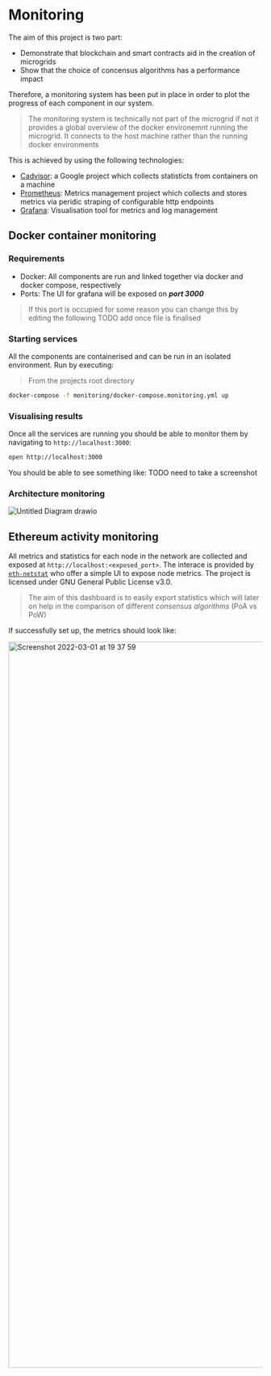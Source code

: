 
# Monitoring

The aim of this project is two part:
 * Demonstrate that blockchain and smart contracts aid in the creation of microgrids
 * Show that the choice of concensus algorithms has a performance impact
 
 Therefore, a monitoring system has been put in place in order to plot the progress of each component in our system. 
 
 
 > The monitoring system is technically not part of the microgrid if not it provides a global overview of the docker environemnt running the microgrid. It connects 
 > to the host machine rather than the running docker environments
 
 This is achieved by using the following technologies: 
 
 * [Cadvisor](https://github.com/google/cadvisor): a Google project which collects statisticts from containers on a machine
 * [Prometheus](https://github.com/prometheus/prometheus): Metrics management project which collects and stores metrics via peridic straping of configurable http endpoints
 * [Grafana](https://github.com/grafana/grafana): Visualisation tool for metrics and log management
 
 
 ## Docker container monitoring
   ### Requirements
 * Docker: All components are run and linked together via docker and docker compose, respectively
 * Ports: The UI for grafana will be exposed on ___port 3000___
 
 > If this port is occupied for some reason you can change this by editing the following TODO add once file is finalised
 
### Starting services
 All the components are containerised and can be run in an isolated environment. Run by executing:
 > From the projects root directory
 
 ```bash
 docker-compose -f monitoring/docker-compose.monitoring.yml up
 
 ```
 
 ### Visualising results
 Once all the services are running you should be able to monitor them by navigating to ``http://localhost:3000``:
 
 ```bash
 open http://localhost:3000
 ```
 
You should be able to see something like: TODO need to take a screenshot
 
 ### Architecture monitoring

![Untitled Diagram drawio](https://user-images.githubusercontent.com/44194617/157083124-504b0053-e9cb-4e6c-89ba-7e6fde733468.png)

 
  ## Ethereum activity monitoring
  All metrics and statistics for each node in the network are collected and exposed at ``http://localhost:<exposed_port>``. The interace is provided by [``eth-netstat``](https://github.com/cubedro/eth-netstats) who offer a simple UI to expose node metrics. The project is licensed under GNU General Public License v3.0. 

> The aim of this dashboard is to easily export statistics which will later on help in the comparison of different _consensus algorithms_ (PoA vs PoW)

If successfully set up, the metrics should look like:

<img width="1436" alt="Screenshot 2022-03-01 at 19 37 59" src="https://user-images.githubusercontent.com/44194617/156236719-d166d2f8-28a7-4394-a1ac-e19304b40ab6.png">
